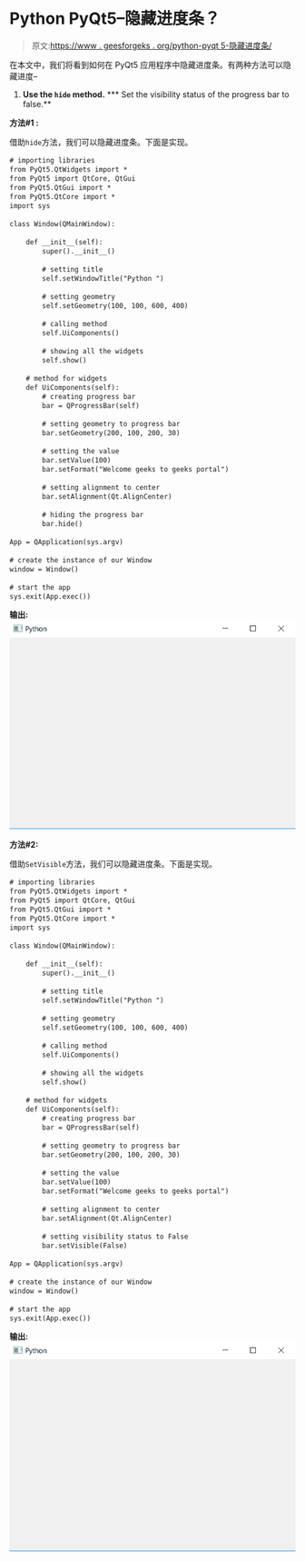 # Python PyQt5–隐藏进度条？

> 原文:[https://www . geesforgeks . org/python-pyqt 5-隐藏进度条/](https://www.geeksforgeeks.org/python-pyqt5-hiding-the-progress-bar/)

在本文中，我们将看到如何在 PyQt5 应用程序中隐藏进度条。有两种方法可以隐藏进度–

1.  **Use the `hide` method.**
***   Set the visibility status of the progress bar to false.**

**方法#1 :**

借助`hide`方法，我们可以隐藏进度条。下面是实现。

```
# importing libraries
from PyQt5.QtWidgets import * 
from PyQt5 import QtCore, QtGui
from PyQt5.QtGui import * 
from PyQt5.QtCore import * 
import sys

class Window(QMainWindow):

    def __init__(self):
        super().__init__()

        # setting title
        self.setWindowTitle("Python ")

        # setting geometry
        self.setGeometry(100, 100, 600, 400)

        # calling method
        self.UiComponents()

        # showing all the widgets
        self.show()

    # method for widgets
    def UiComponents(self):
        # creating progress bar
        bar = QProgressBar(self)

        # setting geometry to progress bar
        bar.setGeometry(200, 100, 200, 30)

        # setting the value
        bar.setValue(100)
        bar.setFormat("Welcome geeks to geeks portal")

        # setting alignment to center
        bar.setAlignment(Qt.AlignCenter)

        # hiding the progress bar
        bar.hide()

App = QApplication(sys.argv)

# create the instance of our Window
window = Window()

# start the app
sys.exit(App.exec())
```

**输出:**
![](img/ca6a0fb056d21e579ca10d61f8720697.png)

**方法#2:**

借助`SetVisible`方法，我们可以隐藏进度条。下面是实现。

```
# importing libraries
from PyQt5.QtWidgets import * 
from PyQt5 import QtCore, QtGui
from PyQt5.QtGui import * 
from PyQt5.QtCore import * 
import sys

class Window(QMainWindow):

    def __init__(self):
        super().__init__()

        # setting title
        self.setWindowTitle("Python ")

        # setting geometry
        self.setGeometry(100, 100, 600, 400)

        # calling method
        self.UiComponents()

        # showing all the widgets
        self.show()

    # method for widgets
    def UiComponents(self):
        # creating progress bar
        bar = QProgressBar(self)

        # setting geometry to progress bar
        bar.setGeometry(200, 100, 200, 30)

        # setting the value
        bar.setValue(100)
        bar.setFormat("Welcome geeks to geeks portal")

        # setting alignment to center
        bar.setAlignment(Qt.AlignCenter)

        # setting visibility status to False
        bar.setVisible(False)

App = QApplication(sys.argv)

# create the instance of our Window
window = Window()

# start the app
sys.exit(App.exec())
```

**输出:**
![](img/ca6a0fb056d21e579ca10d61f8720697.png)